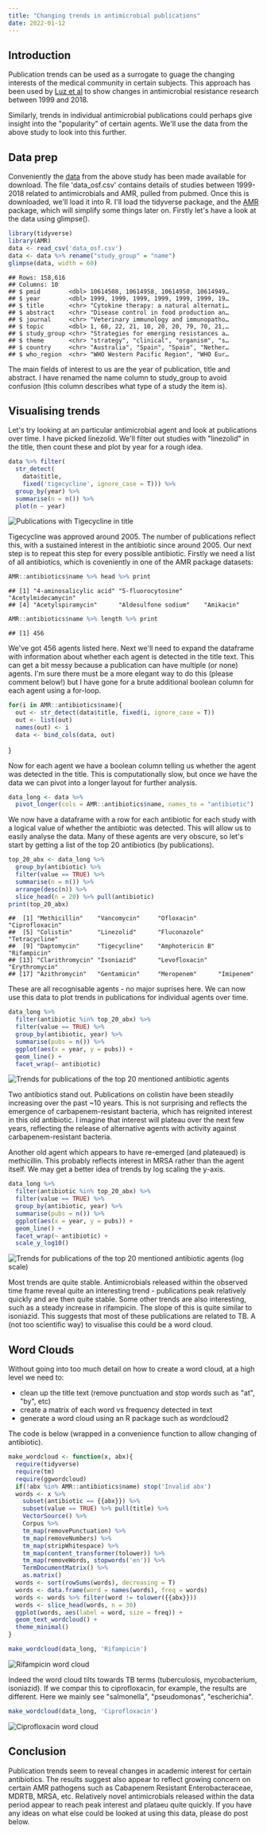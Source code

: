 ```yaml
---
title: "Changing trends in antimicrobial publications"
date: 2022-01-12
---
```


## Introduction 
Publication trends can be used as a surrogate to guage the changing interests of the medical community in certain subjects. This approach has been used by [Luz et al](https://www.biorxiv.org/content/10.1101/2021.03.01.433375v1) to show changes in antimicrobial resistance research between 1999 and 2018.

Similarly, trends in individual antimicrobial publications could perhaps give insight into the "popularity" of certain agents. We'll use the data from the above study to look into this further. 

## Data prep 
Conveniently the [data](https://osf.io/j3d65/) from the above study has been made available for download. The file 'data_osf.csv' contains details of studies between 1999-2018 related to antimicrobials and AMR, pulled from pubmed. Once this is downloaded, we'll load it into R. I'll load the tidyverse package, and the [AMR](https://msberends.github.io/AMR/) package, which will simplify some things later on. Firstly let's have a look at the data using glimpse(). 

```R
library(tidyverse)
library(AMR)
data <- read_csv('data_osf.csv')
data <- data %>% rename("study_group" = "name")
glimpse(data, width = 60)
```

```
## Rows: 158,616
## Columns: 10
## $ pmid        <dbl> 10614508, 10614958, 10614950, 10614949…
## $ year        <dbl> 1999, 1999, 1999, 1999, 1999, 1999, 19…
## $ title       <chr> "Cytokine therapy: a natural alternati…
## $ abstract    <chr> "Disease control in food production an…
## $ journal     <chr> "Veterinary immunology and immunopatho…
## $ topic       <dbl> 1, 60, 22, 21, 10, 20, 20, 79, 70, 21,…
## $ study_group <chr> "Strategies for emerging resistances a…
## $ theme       <chr> "strategy", "clinical", "organism", "s…
## $ country     <chr> "Australia", "Spain", "Spain", "Nether…
## $ who_region  <chr> "WHO Western Pacific Region", "WHO Eur…
```

The main fields of interest to us are the year of publication, title and abstract. I have renamed the name column to study_group to avoid confusion (this column describes what type of a study the item is). 

## Visualising trends
Let's try looking at an particular antimicrobial agent and look at publications over time. I have picked linezolid. We'll filter out studies with "linezolid" in the title, then count these and plot by year for a rough idea. 

```R
data %>% filter(
  str_detect(
    data$title, 
    fixed('tigecycline', ignore_case = T))) %>% 
  group_by(year) %>% 
  summarise(n = n()) %>% 
  plot(n ~ year)
```

![Publications with Tigecycline in title](../assets/images/publication_trends/1.png)

Tigecycline was approved around 2005. The number of publications reflect this, with a sustained interest in the antibiotic since around 2005. Our next step is to repeat this step for every possible antibiotic. Firstly we need a list of all antibiotics, which is coveniently in one of the AMR package datasets: 

```R
AMR::antibiotics$name %>% head %>% print
```

```
## [1] "4-aminosalicylic acid" "5-fluorocytosine"      "Acetylmidecamycin"    
## [4] "Acetylspiramycin"      "Aldesulfone sodium"    "Amikacin"
```

```R
AMR::antibiotics$name %>% length %>% print
```

```
## [1] 456
```

We've got 456 agents listed here. Next we'll need to expand the dataframe with information about whether each agent is detected in the title text. This can get a bit messy because a publication can have multiple (or none) agents. I'm sure there must be a more elegant way to do this (please comment below!) but I have gone for a brute additional boolean column for each agent using a for-loop. 

```R
for(i in AMR::antibiotics$name){
  out <- str_detect(data$title, fixed(i, ignore_case = T))
  out <- list(out)
  names(out) <- i
  data <- bind_cols(data, out)
```
}

Now for each agent we have a boolean column telling us whether the agent was detected in the title. This is computationally slow, but once we have the data we can pivot into a longer layout for further analysis. 

```R
data_long <- data %>%
  pivot_longer(cols = AMR::antibiotics$name, names_to = "antibiotic")
```

We now have a dataframe with a row for each antibiotic for each study with a logical value of whether the antibiotic was detected. This will allow us to easily analyse the data. Many of these agents are very obscure, so let's start by getting a list of the top 20 antibiotics (by publications). 

```R
top_20_abx <- data_long %>%
  group_by(antibiotic) %>%
  filter(value == TRUE) %>% 
  summarise(n = n()) %>% 
  arrange(desc(n)) %>% 
  slice_head(n = 20) %>% pull(antibiotic)
print(top_20_abx)
```

```
##  [1] "Methicillin"    "Vancomycin"     "Ofloxacin"      "Ciprofloxacin" 
##  [5] "Colistin"       "Linezolid"      "Fluconazole"    "Tetracycline"  
##  [9] "Daptomycin"     "Tigecycline"    "Amphotericin B" "Rifampicin"    
## [13] "Clarithromycin" "Isoniazid"      "Levofloxacin"   "Erythromycin"  
## [17] "Azithromycin"   "Gentamicin"     "Meropenem"      "Imipenem"
```

These are all recognisable agents - no major suprises here. We can now use this data to plot trends in publications for individual agents over time. 

```R
data_long %>% 
  filter(antibiotic %in% top_20_abx) %>% 
  filter(value == TRUE) %>% 
  group_by(antibiotic, year) %>% 
  summarise(pubs = n()) %>% 
  ggplot(aes(x = year, y = pubs)) +
  geom_line() +
  facet_wrap(~ antibiotic)
```

![Trends for publications of the top 20 mentioned antibiotic agents](../assets/images/publication_trends/2.png)

Two antibiotics stand out. Publications on colistin have been steadily increasing over the past ~10 years. This is not surprising and reflects the emergence of carbapenem-resistant bacteria, which has reignited interest in this old antibiotic. I imagine that interest will plateau over the next few years, reflecting the release of alternative agents with activity against carbapenem-resistant bacteria. 

Another old agent which appears to have re-emerged (and plateaued) is methicillin. This probably reflects interest in MRSA rather than the agent itself. We may get a better idea of trends by log scaling the y-axis. 

```R
data_long %>% 
  filter(antibiotic %in% top_20_abx) %>% 
  filter(value == TRUE) %>% 
  group_by(antibiotic, year) %>% 
  summarise(pubs = n()) %>% 
  ggplot(aes(x = year, y = pubs)) +
  geom_line() +
  facet_wrap(~ antibiotic) +
  scale_y_log10()
```

![Trends for publications of the top 20 mentioned antibiotic agents (log scale)](../assets/images/publication_trends/3.png)

Most trends are quite stable. Antimicrobials released within the observed time frame reveal quite an interesting trend - publications peak relatively quickly and are then quite stable. Some other trends are also interesting, such as a steady increase in rifampicin. The slope of this is quite similar to isoniazid. This suggests that most of these publications are related to TB. A (not too scientific way) to visualise this could be a word cloud. 

## Word Clouds 

Without going into too much detail on how to create a word cloud, at a high level we need to: 

* clean up the title text (remove punctuation and stop words such as "at", "by", etc)
* create a matrix of each word vs frequency detected in text
* generate a word cloud using an R package such as wordcloud2

The code is below (wrapped in a convenience function to allow changing of antibiotic). 

```R
make_wordcloud <- function(x, abx){
  require(tidyverse)
  require(tm)
  require(ggwordcloud)
  if(!abx %in% AMR::antibiotics$name) stop('Invalid abx')
  words <- x %>% 
    subset(antibiotic == {{abx}}) %>% 
    subset(value == TRUE) %>% pull(title) %>% 
    VectorSource() %>% 
    Corpus %>% 
    tm_map(removePunctuation) %>% 
    tm_map(removeNumbers) %>% 
    tm_map(stripWhitespace) %>% 
    tm_map(content_transformer(tolower)) %>% 
    tm_map(removeWords, stopwords('en')) %>% 
    TermDocumentMatrix() %>% 
    as.matrix()
  words <- sort(rowSums(words), decreasing = T)
  words <- data.frame(word = names(words), freq = words)
  words <- words %>% filter(word != tolower({{abx}}))
  words <- slice_head(words, n = 30)
  ggplot(words, aes(label = word, size = freq)) +
  geom_text_wordcloud() +
  theme_minimal()
}

make_wordcloud(data_long, 'Rifampicin')
```

![Rifampicin word cloud](../assets/images/publication_trends/4.png)

Indeed the word cloud tilts towards TB terms (tuberculosis, mycobacterium, isoniazid). If we compar this to ciprofloxacin, for example, the results are different. Here we mainly see "salmonella", "pseudomonas", "escherichia". 

```R
make_wordcloud(data_long, 'Ciprofloxacin')
```

![Ciprofloxacin word cloud](../assets/images/publication_trends/5.png)

## Conclusion

Publication trends seem to reveal changes in academic interest for certain antibiotics. The results suggest also appear to reflect growing concern on certain AMR pathogens such as Cabapenem Resistant Enterobacteraceae, MDRTB, MRSA, etc. Relatively novel antimicrobials released within the data period appear to reach peak interest and plataeu quite quickly. If you have any ideas on what else could be looked at using this data, please do post below. 
